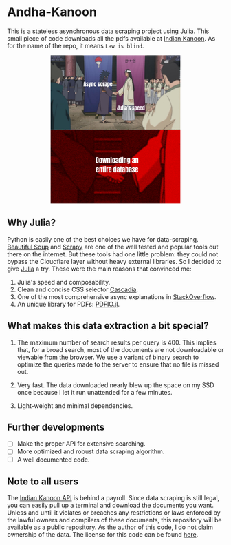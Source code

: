 # Andha-Kanoon

This is a stateless asynchronous data scraping project using Julia. This small piece of code downloads all the pdfs available at [Indian Kanoon](https://indiankanoon.org/). As for the name of the repo, it means `Law is blind`.

<p align="center">
  <img src="misc/cover.png" width="60%">
</p>

## Why Julia?

Python is easily one of the best choices we have for data-scraping. [Beautiful Soup](https://beautiful-soup-4.readthedocs.io/en/latest/) and [Scrapy](https://scrapy.org/) are one of the well tested and popular tools out there on the internet. But these tools had one little problem: they could not bypass the Cloudflare layer without heavy external libraries. So I decided to give [Julia](https://julialang.org/) a try. These were the main reasons that convinced me:

1. Julia's speed and composability.
2. Clean and concise CSS selector [Cascadia](https://github.com/andybalholm/cascadia).
3. One of the most comprehensive async explanations in [StackOverflow](https://stackoverflow.com/a/37287021).
4. An unique library for PDFs: [PDFIO.jl](https://github.com/sambitdash/PDFIO.jl).

## What makes this data extraction a bit special?

1. The maximum number of search results per query is 400. This implies that, for a broad search, most of the documents are not downloadable or viewable from the browser. We use a variant of binary search to optimize the queries made to the server to ensure that no file is missed out.

2. Very fast. The data downloaded nearly blew up the space on my SSD once because I let it run unattended for a few minutes.

3. Light-weight and minimal dependencies.

## Further developments

- [ ] Make the proper API for extensive searching.
- [ ] More optimized and robust data scraping algorithm.
- [ ] A well documented code.

## Note to all users

The [Indian Kanoon API](https://api.indiankanoon.org/) is behind a payroll. Since data scraping is still legal, you can easily pull up a terminal and download the documents you want. Unless and until it violates or breaches any restrictions or laws enforced by the lawful owners and compilers of these documents, this repository will be available as a public repository. As the author of this code, I do not claim ownership of the data. The license for this code can be found [here](LICENSE).
